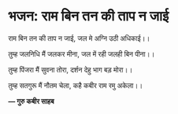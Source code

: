 # भजन: राम बिन तन की ताप न जाई

राम बिन तन की ताप न जाई, जल मे अग्नि उठी अधिकाई।।

तुम्ह जलनिधि मैं जलकर मीना, जल में रही जलही बिन पीना।।

तुम्ह पिंजरा मैं सुवना तोरा, दर्शन देहु भाग बड़ मोरा।।

तुम्ह सतगुरू मैं नौतम चेला, कहै कबीर राम रमु अकेला।।

**— गुरु कबीर साहब**

